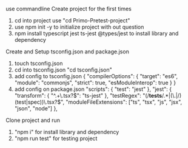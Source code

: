 use commandline
Create project for the first times
1. cd into project use "cd Primo-Pretest-project"
2. use npm init -y to initialize project with out question
3. npm install typescript jest ts-jest @types/jest to install library and dependency

Create and Setup tsconfig.json and package.json
1. touch tsconfig.json
2. cd into tsconfig.json "cd tsconfig.json"
3. add config to tsconfig.json
  {
    "compilerOptions": {
      "target": "es6",
      "module": "commonjs",
      "strict": true,
      "esModuleInterop": true
    }
  }
4. add config on package.json
   "scripts": {
    "test": "jest"
  },
  "jest": {
    "transform": {
      "^.+\\.tsx?$": "ts-jest"
    },
    "testRegex": "(/__tests__/.*|(\\.|/)(test|spec))\\.tsx?$",
    "moduleFileExtensions": ["ts", "tsx", "js", "jsx", "json", "node"]
  },

Clone project and run
1. "npm i" for install library and dependency
2. "npm run test" for testing project
